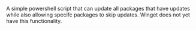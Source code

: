 A simple powershell script that can update all packages that have updates while also allowing specifc packages to skip updates. Winget does not yet have this functionality.
